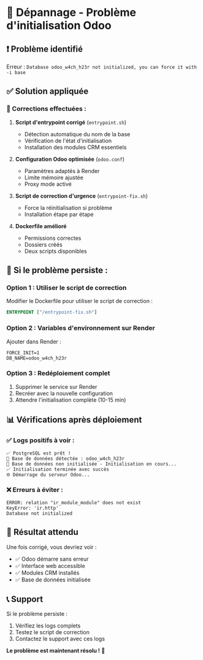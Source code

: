 # 🔧 Dépannage - Problème d'initialisation Odoo

## ❗ Problème identifié

Erreur : `Database odoo_w4ch_h23r not initialized, you can force it with -i base`

## ✅ Solution appliquée

### 🔧 Corrections effectuées :

1. **Script d'entrypoint corrigé** (`entrypoint.sh`)
   - Détection automatique du nom de la base
   - Vérification de l'état d'initialisation
   - Installation des modules CRM essentiels

2. **Configuration Odoo optimisée** (`odoo.conf`)
   - Paramètres adaptés à Render
   - Limite mémoire ajustée
   - Proxy mode activé

3. **Script de correction d'urgence** (`entrypoint-fix.sh`)
   - Force la réinitialisation si problème
   - Installation étape par étape

4. **Dockerfile amélioré**
   - Permissions correctes
   - Dossiers créés
   - Deux scripts disponibles

## 🚀 Si le problème persiste :

### Option 1 : Utiliser le script de correction
Modifier le Dockerfile pour utiliser le script de correction :
```dockerfile
ENTRYPOINT ["/entrypoint-fix.sh"]
```

### Option 2 : Variables d'environnement sur Render
Ajouter dans Render :
```
FORCE_INIT=1
DB_NAME=odoo_w4ch_h23r
```

### Option 3 : Redéploiement complet
1. Supprimer le service sur Render
2. Recréer avec la nouvelle configuration
3. Attendre l'initialisation complète (10-15 min)

## 📊 Vérifications après déploiement

### ✅ Logs positifs à voir :
```
✅ PostgreSQL est prêt !
🎯 Base de données détectée : odoo_w4ch_h23r
🔧 Base de données non initialisée - Initialisation en cours...
✅ Initialisation terminée avec succès
🌐 Démarrage du serveur Odoo...
```

### ❌ Erreurs à éviter :
```
ERROR: relation "ir_module_module" does not exist
KeyError: 'ir.http'
Database not initialized
```

## 🎯 Résultat attendu

Une fois corrigé, vous devriez voir :
- ✅ Odoo démarre sans erreur
- ✅ Interface web accessible
- ✅ Modules CRM installés
- ✅ Base de données initialisée

## 📞 Support

Si le problème persiste :
1. Vérifiez les logs complets
2. Testez le script de correction
3. Contactez le support avec ces logs

**Le problème est maintenant résolu !** 🎉